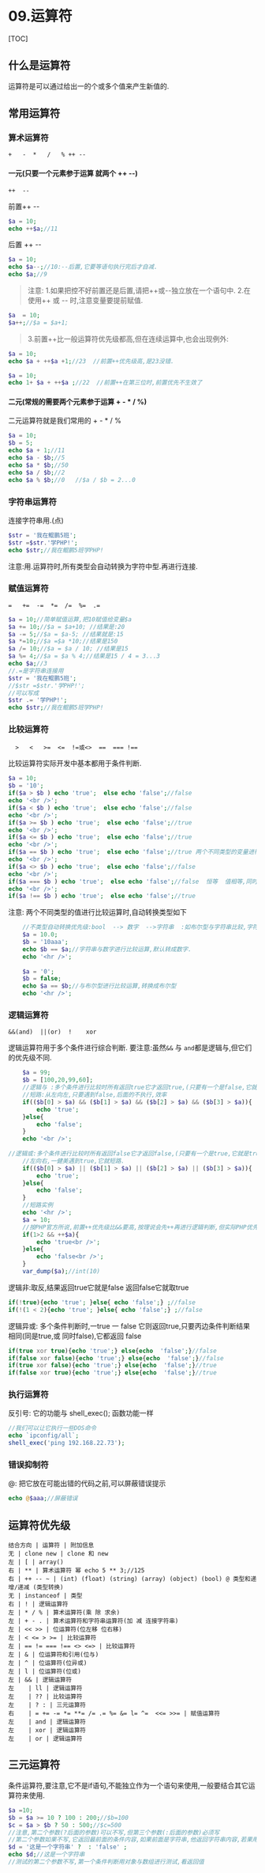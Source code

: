 # 09.运算符
[TOC]

## 什么是运算符
运算符是可以通过给出一的个或多个值来产生新值的.

## 常用运算符
### 算术运算符
    +   -  *   /   % ++ -- 
#### 一元(只要一个元素参于运算 就两个 ++ --)
    ++  --  
前置++ --
```php
$a = 10;
echo ++$a;//11
```
后置 ++ --
```php
$a = 10;
echo $a--;//10:--后置,它要等语句执行完后才自减.
echo $a;//9
```
> 注意:
> 1.如果把控不好前置还是后置,请把++或--独立放在一个语句中.
> 2.在使用++ 或 -- 时,注意变量要提前赋值.
```php
$a  = 10;
$a++;//$a = $a+1;
```
> 3.前置++比一般运算符优先级都高,但在连续运算中,也会出现例外:
```php
$a = 10;
echo $a + ++$a +1;//23  //前置++优先级高,是23没错.

$a = 10;
echo 1+ $a + ++$a ;//22  //前置++在第三位时,前置优先不生效了
```

#### 二元(常规的需要两个元素参于运算 + - * / %)
二元运算符就是我们常用的 + - * / %
```php
$a = 10;
$b = 5;
echo $a + 1;//11
echo $a - $b;//5
echo $a * $b;//50
echo $a / $b;//2
echo $a % $b;//0   //$a / $b = 2...0
```
### 字符串运算符
连接字符串用.(点)
```php
$str = '我在鲲鹏5班';
$str =$str.'学PHP!';
echo $str;//我在鲲鹏5班学PHP!
```
注意:用.运算符时,所有类型会自动转换为字符中型.再进行连接.

### 赋值运算符
    =   +=  -=  *=  /=  %=  .=
```php
$a = 10;//简单赋值运算,把10赋值给变量$a
$a += 10;//$a = $a+10; //结果是:20
$a -= 5;//$a = $a-5; //结果就是:15
$a *=10;//$a =$a *10;//结果是150
$a /= 10;//$a = $a / 10; //结果是15
$a %= 4;//$a = $a % 4;//结果是15 / 4 = 3...3
echo $a;//3
//.=是字符串连接用
$str = '我在鲲鹏5班';
//$str =$str.'学PHP!';
//可以写成
$str .= '学PHP!';
echo $str;//我在鲲鹏5班学PHP!
```

### 比较运算符
```
  >   <   >=  <=  !=或<>  ==  === !==
```
比较运算符实际开发中基本都用于条件判断.
```php
$a = 10;
$b = '10';
if($a > $b ) echo 'true';  else echo 'false';//false
echo '<br />';
if($a < $b ) echo 'true';  else echo 'false';//false
echo '<br />';
if($a >= $b ) echo 'true';  else echo 'false';//true
echo '<br />';
if($a <= $b ) echo 'true';  else echo 'false';//true
echo '<br />';
if($a == $b ) echo 'true';  else echo 'false';//true 两个不同类型的变量进行比较时,会自动转换
echo '<br />';
if($a <> $b ) echo 'true';  else echo 'false';//false
echo '<br />';
if($a === $b ) echo 'true';  else echo 'false';//false  恒等  值相等,同时类型也要相等
echo '<br />';
if($a !== $b ) echo 'true';  else echo 'false';//true 
```
注意:
两个不同类型的值进行比较运算时,自动转换类型如下
```php
    //不类型自动转换优先级:bool  --> 数字  -->字符串  :如布尔型与字符串比较,字符串默认转bool型,
    $a = 10.0;
	$b = '10aaa';
	echo $b == $a;//字符串与数字进行比较运算,默认转成数字.
	echo '<hr />';
	
	$a = '0';
	$b = false;
	echo $a == $b;//与布尔型进行比较运算,转换成布尔型
	echo '<hr />';
```

### 逻辑运算符
    &&(and)  ||(or)  !    xor
逻辑运算符用于多个条件进行综合判断.
要注意:虽然`&&` 与 `and`都是逻辑与,但它们的优先级不同.
```php
    $a = 99;
	$b = [100,20,99,60];
	//逻辑与 :多个条件进行比较时所有返回true它才返回true,(只要有一个是false,它就是false)
	//短路:从左向左,只要遇到false,后面的不执行,效率
	if(($b[0] > $a) && ($b[1] > $a) && ($b[2] > $a) && ($b[3] > $a)){
		echo 'true';
	}else{
		echo 'false';
	}
    echo '<br />';
    
//逻辑或:多个条件进行比较时所有返回false它才返回false,(只要有一个是true,它就是true)
	//左向右,一健美遇到true,它就短路.
	if(($b[0] > $a) || ($b[1] > $a) || ($b[2] > $a) || ($b[3] > $a)){
		echo 'true';
	}else{
		echo 'false';
	}
	//短路实例
	echo '<hr />';
	$a = 10;
	//按PHP官方所说,前置++优先级比&&要高,按理说会先++再进行逻辑判断,但实际PHP优先进行短路.
	if(1>2 && ++$a){
    	echo 'true<br />';
	}else{
	    echo 'false<br />';
	}
	var_dump($a);//int(10)
```
逻辑非:取反,结果返回true它就是false   返回false它就取true
```php
if(!true){echo 'true'; }else{ echo 'false';} ;//false
if(!(1 < 2){echo 'true'; }else{ echo 'false';} ;//false
```
逻辑异或:  多个条件判断时,一true 一 false 它则返回true,只要丙边条件判断结果相同(同是true,或 同时false),它都返回 false
```php
if(true xor true){echo 'true';} else{echo  'false';}//false
if(false xor false){echo 'true';} else{echo  'false';}//false
if(true xor false){echo 'true';} else{echo  'false';}//true
if(false xor true){echo 'true';} else{echo  'false';}//true
```
### 执行运算符
反引号: 它的功能与 shell_exec(); 函数功能一样
```php
//我们可以让它执行一些DOS命令
echo `ipconfig/all`;
shell_exec('ping 192.168.22.73');
```
### 错误抑制符
@: 把它放在可能出错的代码之前,可以屏蔽错误提示
```php
echo @$aaa;//屏蔽错误
```
## 运算符优先级
```table
结合方向 | 运算符 | 附加信息
无 | clone new | clone 和 new
左 | [ | array()
右 | ** | 算术运算符 幂 echo 5 ** 3;//125
右 | ++ -- ~ | (int) (float) (string) (array) (object) (bool) @ 类型和递增/递减 (类型转换)
无 | instanceof | 类型
右 | ! | 逻辑运算符
左 | * / % | 算术运算符(乘 除 求余)
左 | + - . | 算术运算符和字符串运算符(加 减 连接字符串)
左 | << >> | 位运算符(位左移 位右移)
左 | < <= > >= | 比较运算符
左 | == != === !== <> <=> | 比较运算符
左 | & | 位运算符和引用(位与)
左 | ^ | 位运算符(位异或)
左 | l | 位运算符(位或)
左 | && | 逻辑运算符
左	 | ll | 逻辑运算符
左	 | ?? | 比较运算符
左	 | ? : | 三元运算符
右	 | = += -= *= **= /= .= %= &= l= ^=  <<= >>= | 赋值运算符
左	 | and | 逻辑运算符
左	 | xor | 逻辑运算符
左	 | or | 逻辑运算符
```
## 三元运算符
条件运算符,要注意,它不是if语句,不能独立作为一个语句来使用,一般要结合其它运算符来使用.
```php
$a =10;
$b = $a >= 10 ? 100 : 200;//$b=100
$c = $a > $b ? 50 : 500;//$c=500
//注意,第二个参数(?后面的参数)可以不写,但第三个参数(:后面的参数)必须写
//第二个参数如果不写,它返回最前面的条件内容,如果前面是字符串,他返回字符串内容,若果用比较运算符进行条件判断,则返回判断结果
$d = '这是一个字符串' ?  : 'false' ;
echo $d;//这是一个字符串
//测试的第二个参数不写,第一个条件判断用对象与数组进行测试,看返回值
```